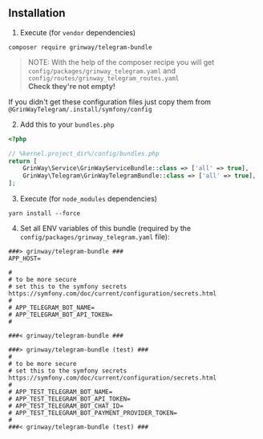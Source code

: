 Installation
------

1. Execute (for `vendor` dependencies)

```console
composer require grinway/telegram-bundle
```

> NOTE: With the help of the composer recipe you will get<br>`config/packages/grinway_telegram.yaml` and
> `config/routes/grinway_telegram_routes.yaml`<br>**Check they're not empty!**

If you didn't get these configuration files just copy them from `@GrinWayTelegram/.install/symfony/config`

2. Add this to your `bundles.php`

```php
<?php

// %kernel.project_dir%/config/bundles.php
return [
    GrinWay\Service\GrinWayServiceBundle::class => ['all' => true],
    GrinWay\Telegram\GrinWayTelegramBundle::class => ['all' => true],
];
```

3. Execute (for `node_modules` dependencies)

```console
yarn install --force
```

4. Set all ENV variables of this bundle (required by the `config/packages/grinway_telegram.yaml` file):

```env
###> grinway/telegram-bundle ###
APP_HOST=

#
# to be more secure
# set this to the symfony secrets https://symfony.com/doc/current/configuration/secrets.html
#
# APP_TELEGRAM_BOT_NAME=
# APP_TELEGRAM_BOT_API_TOKEN=
#

###< grinway/telegram-bundle ###

###> grinway/telegram-bundle (test) ###
#
# to be more secure
# set this to the symfony secrets https://symfony.com/doc/current/configuration/secrets.html
#
# APP_TEST_TELEGRAM_BOT_NAME=
# APP_TEST_TELEGRAM_BOT_API_TOKEN=
# APP_TEST_TELEGRAM_BOT_CHAT_ID=
# APP_TEST_TELEGRAM_BOT_PAYMENT_PROVIDER_TOKEN=
#
###< grinway/telegram-bundle (test) ###
```
